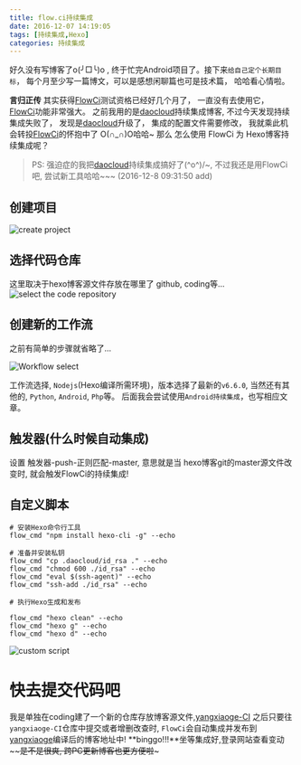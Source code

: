 ```yaml
---
title: flow.ci持续集成
date: 2016-12-07 14:19:05
tags: [持续集成,Hexo]
categories: 持续集成
---
```

好久没有写博客了o(╯□╰)o , 终于忙完Android项目了。接下来`给自己定个长期目标`， 每个月至少写一篇博文，可以是感想闲聊篇也可是技术篇， 哈哈看心情啦。

**言归正传**
其实获得[FlowCi](http://dashboard.flow.ci/)测试资格已经好几个月了， 一直没有去使用它， [FlowCi](http://dashboard.flow.ci/)功能非常强大。 之前我用的是[daocloud](https://dashboard.daocloud.io/build-flows/c8e37fcc-8c38-4a7c-b0e8-c464f2ea3c92)持续集成博客, 不过今天发现持续集成失败了， 发现是[daocloud](https://dashboard.daocloud.io/build-flows/c8e37fcc-8c38-4a7c-b0e8-c464f2ea3c92)升级了， 集成的配置文件需要修改， 我就乘此机会转投[FlowCi](http://dashboard.flow.ci/)的怀抱中了 O(∩_∩)O哈哈~
那么 怎么使用 FlowCi 为 Hexo博客持续集成呢？
<!-- more -->
> PS: 强迫症的我把[daocloud](https://dashboard.daocloud.io/build-flows/c8e37fcc-8c38-4a7c-b0e8-c464f2ea3c92)持续集成搞好了\(^o^)/~, 不过我还是用FlowCi吧, 尝试新工具哈哈~~~ (2016-12-8 09:31:50 add)

## 创建项目
![create project](http://ww3.sinaimg.cn/mw1024/c05ae6b6gw1fai7qzz2unj216v0edgmw.jpg)

## 选择代码仓库
 这里取决于hexo博客源文件存放在哪里了 github, coding等...
![select the code repository](http://ww2.sinaimg.cn/mw1024/c05ae6b6gw1fai7ue4f1vj217c0ei0tv.jpg)

## 创建新的工作流
 之前有简单的步骤就省略了...
 
 ![Workflow select](http://ww3.sinaimg.cn/mw1024/c05ae6b6gw1fai89o501cj216z0kj76h.jpg)
 
 工作流选择, `Nodejs`(Hexo编译所需环境)，版本选择了最新的`v6.6.0`, 当然还有其他的, `Python`, `Android`, `Php`等。
 后面我会尝试使用`Android持续集成`，也写相应文章。
 
## 触发器(什么时候自动集成)
 设置 触发器-push-正则匹配-master, 意思就是当 hexo博客git的master源文件改变时, 就会触发FlowCi的持续集成!
 
## 自定义脚本
```
# 安装Hexo命令行工具
flow_cmd "npm install hexo-cli -g" --echo

# 准备并安装私钥
flow_cmd "cp .daocloud/id_rsa ." --echo  
flow_cmd "chmod 600 ./id_rsa" --echo  
flow_cmd "eval $(ssh-agent)" --echo  
flow_cmd "ssh-add ./id_rsa" --echo

# 执行Hexo生成和发布

flow_cmd "hexo clean" --echo  
flow_cmd "hexo g" --echo  
flow_cmd "hexo d" --echo
```

![custom script](http://ww1.sinaimg.cn/mw1024/c05ae6b6gw1fai8ir2iphj217j0kv77e.jpg)

# 快去提交代码吧
我是单独在coding建了一个新的仓库存放博客源文件,[yangxiaoge-CI](https://coding.net/u/yangxiaoge/p/yangxiaoge-CI)
之后只要往`yangxiaoge-CI`仓库中提交或者增删改查时, `FlowCi`会自动集成并发布到[yangxiaoge](https://coding.net/u/yangxiaoge/p/yangxiaoge)编译后的博客地址中!
**binggo!!!**坐等集成好,登录网站查看变动~~~~是不是很爽, 跨PC更新博客也更方便啦~~~